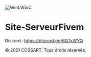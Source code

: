 ![WmLW5rC](https://user-images.githubusercontent.com/78325525/124687891-26304f80-ded6-11eb-9c00-63caa2ca814c.png)
# Site-ServeurFivem

Discord : https://discord.gg/6QTxWYQ

© 2021 COSSART. Tous droits réservés.
